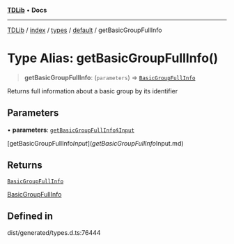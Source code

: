 [**TDLib**](../../../../../../README.md) • **Docs**

***

[TDLib](../../../../../../modules.md) / [index](../../../../../README.md) / [types](../../../README.md) / [default](../README.md) / getBasicGroupFullInfo

# Type Alias: getBasicGroupFullInfo()

> **getBasicGroupFullInfo**: (`parameters`) => [`BasicGroupFullInfo`](BasicGroupFullInfo-1.md)

Returns full information about a basic group by its identifier

## Parameters

• **parameters**: [`getBasicGroupFullInfo$Input`](getBasicGroupFullInfo$Input.md)

[getBasicGroupFullInfo$Input](getBasicGroupFullInfo$Input.md)

## Returns

[`BasicGroupFullInfo`](BasicGroupFullInfo-1.md)

[BasicGroupFullInfo](BasicGroupFullInfo-1.md)

## Defined in

dist/generated/types.d.ts:76444

